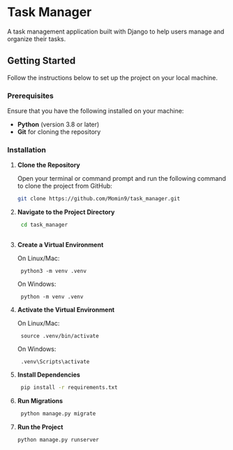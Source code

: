 # Task Manager

A task management application built with Django to help users manage and organize their tasks.

## Getting Started

Follow the instructions below to set up the project on your local machine.

### Prerequisites

Ensure that you have the following installed on your machine:

- **Python** (version 3.8 or later)
- **Git** for cloning the repository

### Installation

1. **Clone the Repository**

   Open your terminal or command prompt and run the following command to clone the project from GitHub:

   ```bash
   git clone https://github.com/Momin9/task_manager.git

2. **Navigate to the Project Directory**
   ```sh
    cd task_manager
    

1. **Create a Virtual Environment**
   
    On Linux/Mac:
      
        python3 -m venv .venv
    On Windows:
   
        python -m venv .venv

3. **Activate the Virtual Environment**
   
    On Linux/Mac:

        source .venv/bin/activate

    On Windows:

        .venv\Scripts\activate

5. **Install Dependencies**

   ```sh
    pip install -r requirements.txt

7. **Run Migrations**

   ```sh
    python manage.py migrate

9. **Run the Project**

    ```sh
    python manage.py runserver

